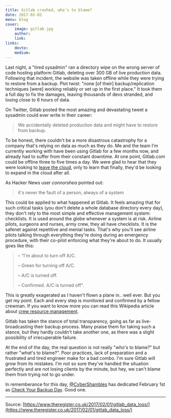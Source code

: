 ```yaml
---
title: Gitlab crashed, who's to blame?
date: 2017-02-02
menu: blog
cover:
    image: gitlab.jpg
    author:
    link:
links:
    devto:
    medium:
---
```

Last night, a "tired sysadmin" ran a directory wipe on the wrong server of code hosting platform Gitlab, deleting over 300 GB of live production data. Following that incident, the website was taken offline while they were trying to restore from a backup. Plot twist: "none [of their] backup/replication techniques [were] working reliably or set up in the first place." It took them a full day to fix the damages, leaving thousands of devs stranded, and losing close to 6 hours of data.

On Twitter, Gitlab posted the most amazing and devastating tweet a sysadmin could ever write in their career:

> We accidentally deleted production data and might have to restore from backup.

To be honest, there couldn't be a more disastrous catastrophy for a company that's relying on data as much as they do. Me and the team I'm currently working with have been using Gitlab for a few months now, and already had to suffer from their constant downtime. At one point, Gitlab.com could be offline three to five times a day.  We were glad to hear that they were looking to [leave the cloud](https://about.gitlab.com/2016/12/11/proposed-server-purchase-for-gitlab-com/), only to learn that finally, they'd be looking to expand in the cloud after all.

As Hacker News user *connorshea* pointed out:

> it's never the fault of a person, always of a system

This could be applied to what happened at Gitlab. It feels amazing that for such critical tasks (you don't delete a whole database directory every day), they don't rely to the most simple and effective management system: checklists. It is used around the globe whenever a system is at risk. Airline pilots, surgeons and nurses, army crew, they all have checklists. It is the safenet against repetitive and menial tasks. That's why you'll see airline pilots talking through everything they're doing during an emergency procedure, with their co-pilot enforcing what they're about to do. It usually goes like this:

> – "I'm about to turn off A/C.
>
> – Green for turning off A/C.
>
> – A/C is turned off.
>
> – Confirmed. A/C is turned off".

This is greatly exagerated as I haven't flown a plane in.. well ever. But you get my point. Each and every step is monitored and confirmed by a fellow crewman. If you want to know more you can read this Wikipedia article about [crew resource management](https://en.wikipedia.org/wiki/Crew_resource_management).

Gitlab has taken the stance of total transparency, going as far as live-broadcasting their backup process. Many praise them for taking such a stance, but they hardly couldn't take another one, as there was a slight possibility of irrecuperable failure.

At the end of the day, the real question is not really "*who*'s to blame?" but rather "*what*'s to blame?". Poor practices, lack of preparation and a frustrated and tired engineer make for a bad combo. I'm sure Gitlab will grow from its mistakes. I'm not so sure they've handled the situation perfectly and are not losing clients by the minute, but hey, we can't blame them from trying not to go under.

In rememberance for this day, [@CyberShambles](https://twitter.com/CyberShambles) has dedicated February 1st as [Check Your Backup Day](http://checkyourbackups.work/). Good one.

---
Source: [https://www.theregister.co.uk/2017/02/01/gitlab_data_loss/](https://www.theregister.co.uk/2017/02/01/gitlab_data_loss/)
